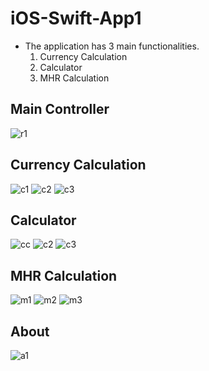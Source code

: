# iOS-Swift-App1

- The application has 3 main functionalities.
  1. Currency Calculation
  2. Calculator
  3. MHR Calculation

## Main Controller

![r1](https://user-images.githubusercontent.com/58864953/146435978-acfe614d-bcde-401d-b6b5-604051a928f2.png)


## Currency Calculation

![c1](https://user-images.githubusercontent.com/58864953/146436407-b94f281c-8b56-452a-bc2a-5ac861572c7d.png)
![c2](https://user-images.githubusercontent.com/58864953/146436404-7a57dea7-f145-4623-86dc-c8f992113adc.png)
![c3](https://user-images.githubusercontent.com/58864953/146436400-f867c86f-747c-44f0-b554-33eb13604668.png)


## Calculator

![cc](https://user-images.githubusercontent.com/58864953/146436976-700f561a-d5bf-4e1e-816c-51c58162adbf.png)
![c2](https://user-images.githubusercontent.com/58864953/146436991-6189b291-8a74-4607-96d1-5e0f718e0759.png)
![c3](https://user-images.githubusercontent.com/58864953/146437012-96024fc3-8b10-4db2-af4a-d6effa27e191.png)


## MHR Calculation

![m1](https://user-images.githubusercontent.com/58864953/146437445-f26b8de5-4493-484a-8cca-3eeb36919c62.png)
![m2](https://user-images.githubusercontent.com/58864953/146437460-8c6bc03d-de7d-4f67-9096-a8ddda502062.png)
![m3](https://user-images.githubusercontent.com/58864953/146437464-b5e3334b-609d-43bd-99dd-827cd8a0b1b4.png)


## About

![a1](https://user-images.githubusercontent.com/58864953/146437582-f9726edc-c819-44ae-8512-6072ada4c28d.png)
